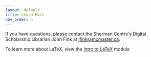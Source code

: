 ```yaml
---
layout: default
title: Learn More
nav_order: 4
---
```


If you have questions, please contact the Sherman Centre's Digital Scholarship Librarian John Fink at jfink@mcmaster.ca. 

To learn more about LaTeX, view the [Intro to LaTeX](https://scds.github.io/intro-latex/) module 
